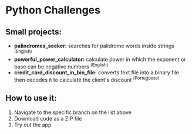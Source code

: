 # Python Challenges

## Small projects:
<ul>
<li><b>palindromes_seeker:</b> searches for palidrome words inside strings <sup>(English)<sup></li>
<li><b>powerful_power_calculator:</b> calculate power in which the exponent or base can be negative numbers <sup>(English)<sup></li>
<li><b>credit_card_discount_in_bin_file:</b> converts text file into a binary file then decodes it to calculate the client's discount <sup>(Portuguese)<sup></li>
</ul>

## How to use it:
<ol>
<li>Navigate to the specific branch on the list above
<li>Download code as a ZIP file</li>
<li>Try out the app</li>
</ol>
